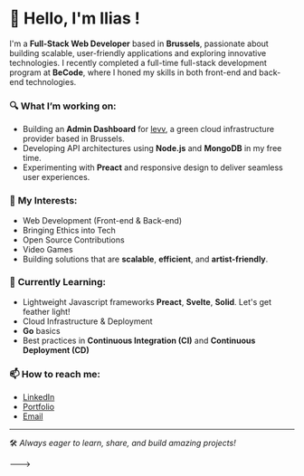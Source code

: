 # 👋 Hello, I'm Ilias !

I'm a **Full-Stack Web Developer** based in **Brussels**, passionate about building scalable, user-friendly applications and exploring innovative technologies. I recently completed a full-time full-stack development program at **BeCode**, where I honed my skills in both front-end and back-end technologies.

### 🔍 **What I’m working on:**
- Building an **Admin Dashboard** for [levv](https://levv.io), a green cloud infrastructure provider based in Brussels.
- Developing API architectures using **Node.js** and **MongoDB** in my free time.
- Experimenting with **Preact** and responsive design to deliver seamless user experiences.


### 🎯 **My Interests:**
- Web Development (Front-end & Back-end)
- Bringing Ethics into Tech
- Open Source Contributions
- Video Games
- Building solutions that are **scalable**, **efficient**, and **artist-friendly**.

### 🌱 **Currently Learning:**
- Lightweight Javascript frameworks **Preact**, **Svelte**, **Solid**. Let's get feather light!
- Cloud Infrastructure & Deployment
- **Go** basics
- Best practices in **Continuous Integration (CI)** and **Continuous Deployment (CD)**

### 📫 **How to reach me:**
- [LinkedIn](www.linkedin.com/in/ilias-benrhamous)
- [Portfolio](https://agasurfer.github.io/Portfolio/)
- [Email](iliasbendev@gmail.com)

---
 
🛠️ *Always eager to learn, share, and build amazing projects!*

--->
